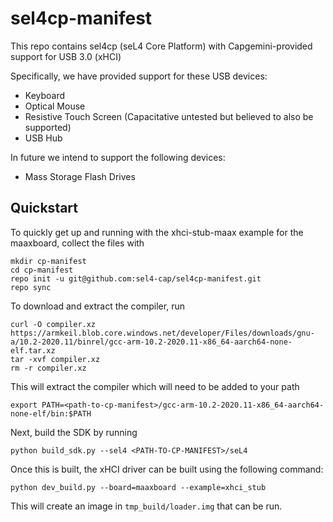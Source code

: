 # sel4cp-manifest

This repo contains sel4cp (seL4 Core Platform) with Capgemini-provided support for USB 3.0 (xHCI)

Specifically, we have provided support for these USB devices:
* Keyboard
* Optical Mouse
* Resistive Touch Screen (Capacitative untested but believed to also be supported)
* USB Hub

In future we intend to support the following devices:
* Mass Storage Flash Drives

## Quickstart
To quickly get up and running with the xhci-stub-maax example for the
maaxboard, collect the files with

```
mkdir cp-manifest
cd cp-manifest
repo init -u git@github.com:sel4-cap/sel4cp-manifest.git
repo sync
```

To download and extract the compiler, run
```
curl -O compiler.xz https://armkeil.blob.core.windows.net/developer/Files/downloads/gnu-a/10.2-2020.11/binrel/gcc-arm-10.2-2020.11-x86_64-aarch64-none-elf.tar.xz
tar -xvf compiler.xz
rm -r compiler.xz
```

This will extract the compiler which will need to be added to your path
```
export PATH=<path-to-cp-manifest>/gcc-arm-10.2-2020.11-x86_64-aarch64-none-elf/bin:$PATH
```

Next, build the SDK by running 
```
python build_sdk.py --sel4 <PATH-TO-CP-MANIFEST>/seL4
```

Once this is built, the xHCI driver can be built using the following command:
```
python dev_build.py --board=maaxboard --example=xhci_stub
```

This will create an image in `tmp_build/loader.img` that can be run.

